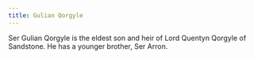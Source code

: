 ```yaml
---
title: Gulian Qorgyle
---
```


Ser Gulian Qorgyle is the eldest son and heir of Lord Quentyn Qorgyle of Sandstone. He has a younger brother, Ser Arron.


